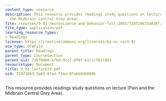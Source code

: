 ```yaml
---
content_type: resource
description: This resource provides readings study questions on lecture (Pain and
  the Midbrain Central Grey Area).
file: /courses/9-01-neuroscience-and-behavior-fall-2003/729720633a038fadf1ea07ebb0d6600b_9_01_lecture33.pdf
file_type: application/pdf
learning_resource_types:
- Readings
license: https://creativecommons.org/licenses/by-nc-sa/4.0/
ocw_type: OCWFile
parent_title: Readings
parent_type: CourseSection
parent_uid: 726f60b9-b7b8-dcc7-8f0f-61c1cf627d63
resourcetype: Document
title: 9_01_lecture33.pdf
uid: 72972063-3a03-8fad-f1ea-07ebb0d6600b
---
```

This resource provides readings study questions on lecture (Pain and the Midbrain Central Grey Area).